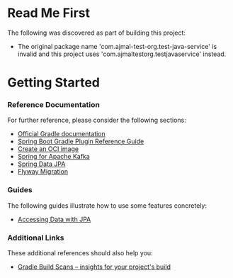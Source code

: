 # Read Me First
The following was discovered as part of building this project:

* The original package name 'com.ajmal-test-org.test-java-service' is invalid and this project uses 'com.ajmaltestorg.testjavaservice' instead.

# Getting Started

### Reference Documentation
For further reference, please consider the following sections:

* [Official Gradle documentation](https://docs.gradle.org)
* [Spring Boot Gradle Plugin Reference Guide](https://docs.spring.io/spring-boot/docs/3.0.2/gradle-plugin/reference/html/)
* [Create an OCI image](https://docs.spring.io/spring-boot/docs/3.0.2/gradle-plugin/reference/html/#build-image)
* [Spring for Apache Kafka](https://docs.spring.io/spring-boot/docs/3.0.2/reference/htmlsingle/#messaging.kafka)
* [Spring Data JPA](https://docs.spring.io/spring-boot/docs/3.0.2/reference/htmlsingle/#data.sql.jpa-and-spring-data)
* [Flyway Migration](https://docs.spring.io/spring-boot/docs/3.0.2/reference/htmlsingle/#howto.data-initialization.migration-tool.flyway)

### Guides
The following guides illustrate how to use some features concretely:

* [Accessing Data with JPA](https://spring.io/guides/gs/accessing-data-jpa/)

### Additional Links
These additional references should also help you:

* [Gradle Build Scans – insights for your project's build](https://scans.gradle.com#gradle)

